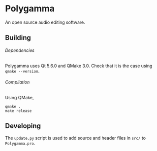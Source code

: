# Polygamma

An open source audio editing software.

## Building

###### Dependencies
Polygamma uses Qt 5.6.0 and QMake 3.0. Check that it is the case using `qmake --version`.

###### Compilation
Using QMake,
```
qmake .
make release
```
## Developing

The `update.py` script is used to add source and header files in `src/` to `Polygamma.pro`.

